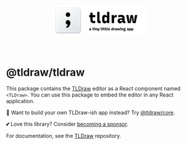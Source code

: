 <div style="text-align: center; transform: scale(.5);">
  <img src="card-repo.png"/>
</div>

# @tldraw/tldraw

This package contains the [TLDraw](https://tldraw.com) editor as a React component named `<TLDraw>`. You can use this package to embed the editor in any React application.

🎨 Want to build your own TLDraw-ish app instead? Try [@tldraw/core](https://github.com/tldraw/core).

💕 Love this library? Consider [becoming a sponsor](https://github.com/sponsors/steveruizok?frequency=recurring&sponsor=steveruizok).

For documentation, see the [TLDraw](https://github.com/tldraw) repository.
